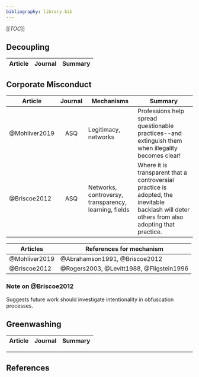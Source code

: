 ```yaml
---
bibliography: library.bib
---
```


[[_TOC_]]

## Decoupling

Article     | Journal   | Summary
---         | :-:       | ---


## Corporate Misconduct

Article         |Journal    | Mechanisms                                            | Summary    
------          |:-:        | ------                                                | ------------------
@Mohliver2019   |ASQ        | Legitimacy, networks                                  | Professions help spread questionable practices--and extinguish them when illegality becomes clear!
@Briscoe2012    | ASQ       | Networks, controversy, transparency, learning, fields | Where it is transparent that a controversial practice is adopted, the inevitable backlash will deter others from also adopting that practice.

Articles        | References for mechanism
---             | ------
@Mohliver2019   | @Abrahamson1991, @Briscoe2012
@Briscoe2012    | @Rogers2003, @Levitt1988, @Fligstein1996

### Note on @Briscoe2012

Suggests future work should investigate intentionality in obfuscation processes.

## Greenwashing

Article     | Journal   | Summary
---         | :-:       | ---

---

## References
